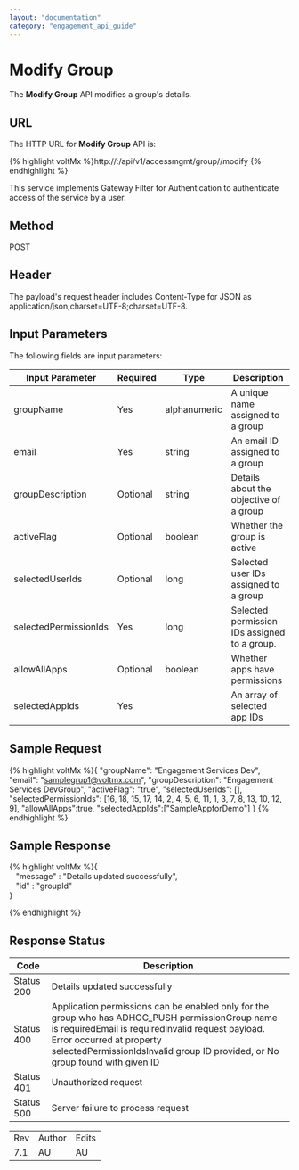 ```yaml
---
layout: "documentation"
category: "engagement_api_guide"
---
```

                            


Modify Group
============

The **Modify Group** API modifies a group's details.

URL
---

The HTTP URL for **Modify Group** API is:

{% highlight voltMx %}http://<host>:<port>/api/v1/accessmgmt/group/<id>/modify
{% endhighlight %}

This service implements Gateway Filter for Authentication to authenticate access of the service by a user.

Method
------

POST

Header
------

The payload's request header includes Content-Type for JSON as application/json;charset=UTF-8;charset=UTF-8.

Input Parameters
----------------

The following fields are input parameters:

  
| Input Parameter | Required | Type | Description |
| --- | --- | --- | --- |
| groupName | Yes | alphanumeric | A unique name assigned to a group |
| email | Yes | string | An email ID assigned to a group |
| groupDescription | Optional | string | Details about the objective of a group |
| activeFlag | Optional | boolean | Whether the group is active |
| selectedUserIds | Optional | long | Selected user IDs assigned to a group |
| selectedPermissionIds | Yes | long | Selected permission IDs assigned to a group. |
| allowAllApps | Optional | boolean | Whether apps have permissions |
| selectedAppIds | Yes |   | An array of selected app IDs |

Sample Request
--------------

{% highlight voltMx %}{
  "groupName": "Engagement Services Dev",
  "email": "samplegrup1@voltmx.com",
  "groupDescription": "Engagement Services DevGroup",
  "activeFlag": "true",
  "selectedUserIds": [],
  "selectedPermissionIds": [16, 18, 15, 17, 14, 2, 4, 5, 6, 11, 1, 3, 7, 8, 13, 10, 12, 9],
  "allowAllApps":true,
  "selectedAppIds":["SampleAppforDemo"]
}
{% endhighlight %}

Sample Response
---------------

{% highlight voltMx %}{  
   "message" : "Details updated successfully",  
   "id" : "groupId"  
}  

{% endhighlight %}

Response Status
---------------

  
| Code | Description |
| --- | --- |
| Status 200 | Details updated successfully |
| Status 400 | Application permissions can be enabled only for the group who has ADHOC\_PUSH permissionGroup name is requiredEmail is requiredInvalid request payload. Error occurred at property selectedPermissionIdsInvalid group ID provided, or No group found with given ID |
| Status 401 | Unauthorized request |
| Status 500 | Server failure to process request |

<table class="TableStyle-RevisionTable" cellspacing="0" style="margin-left: 0;margin-right: auto;mc-table-style: url('../Resources/TableStyles/RevisionTable.css');" data-mc-conditions="Default.HTML"><colgroup><col class="TableStyle-RevisionTable-Column-Column1"> <col class="TableStyle-RevisionTable-Column-Column1"> <col class="TableStyle-RevisionTable-Column-Column1"></colgroup><tbody><tr class="TableStyle-RevisionTable-Body-Body1"><td class="TableStyle-RevisionTable-BodyE-Column1-Body1">Rev</td><td class="TableStyle-RevisionTable-BodyE-Column1-Body1">Author</td><td class="TableStyle-RevisionTable-BodyD-Column1-Body1">Edits</td></tr><tr class="TableStyle-RevisionTable-Body-Body1"><td class="TableStyle-RevisionTable-BodyB-Column1-Body1">7.1</td><td class="TableStyle-RevisionTable-BodyB-Column1-Body1">AU</td><td class="TableStyle-RevisionTable-BodyA-Column1-Body1">AU</td></tr></tbody></table>

